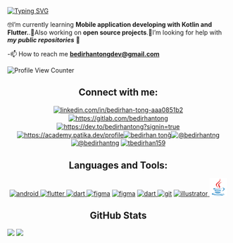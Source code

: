 [![Typing SVG](https://readme-typing-svg.demolab.com?font=Fira+Code&duration=2500&pause=1250&center=true&width=435&lines=Hi%2C+there.+I+am+Bedirhan.;Becoming+A+Mobile+Developer;Collaborate+on+open+source+projects)](https://git.io/typing-svg)

🤓I’m currently learning **Mobile application developing with Kotlin and Flutter.**.👾Also working on **open source projects**.🤝I’m looking for help with ***my public repositories*** 💪

-📫 How to reach me **bedirhantongdev@gmail.com**

![Profile View Counter](https://komarev.com/ghpvc/?username=bedirhantong) 

<h2 align = center>Connect with me:</h2>
<p align="center">
<a href="https://www.linkedin.com/in/tngbedirhan/" target="blank"><img align="center" src="https://raw.githubusercontent.com/rahuldkjain/github-profile-readme-generator/master/src/images/icons/Social/linked-in-alt.svg" alt="linkedin.com/in/bedirhan-tong-aaa0851b2" height="30" width="40" /></a><a href="https://gitlab.com" target="blank"><img align="center" src="https://cdn4.iconfinder.com/data/icons/logos-and-brands/512/144_Gitlab_logo_logos-512.png" alt="https://gitlab.com/bedirhantong" height="30" width="40" /></a><a href="https://dev.to/" target="blank"><img align="center" src="https://cdn6.aptoide.com/imgs/c/c/4/cc4728ef462176c828948f9ce056fa5f_icon.png" alt="https://dev.to/bedirhantong?signin=true" height="30" width="40" /></a><a href="https://academy.patika.dev/profile" target="blank"><img align="center" src="https://global-uploads.webflow.com/6097e0eca1e875de53031ff6/6241a5ec363584013b7b1857_Patika%20logo%20(2).png" alt="https://academy.patika.dev/profile" height="30" width="40" /></a><a href="https://stackoverflow.com/users/17259382/bedirhan-tong" target="blank"><img align="center" src="https://raw.githubusercontent.com/rahuldkjain/github-profile-readme-generator/master/src/images/icons/Social/stack-overflow.svg" alt="bedirhan tonğ" height="30" width="40" /></a><a href="https://codermingle.dev/@bedirhantng" target="blank"><img align="center" src="https://pbs.twimg.com/profile_images/1670888661745823757/o7ag5YUa_400x400.jpg" alt="@bedirhantng" height="30" width="40" /></a><a href="https://medium.com/@ibedirhantong" target="blank"><img align="center" src="https://raw.githubusercontent.com/rahuldkjain/github-profile-readme-generator/master/src/images/icons/Social/medium.svg" alt="@bedirhantng" height="30" width="40" /></a>
<a href="https://www.hackerrank.com/tbedirhan159" target="blank"><img align="center" src="https://raw.githubusercontent.com/rahuldkjain/github-profile-readme-generator/master/src/images/icons/Social/hackerrank.svg" alt="tbedirhan159" height="30" width="40" /></a>
</p> 



<h2 align = center>Languages and Tools:</h2>
<p align="center"> 
<a href="https://developer.android.com" target="_blank" rel="noreferrer"> <img src="https://www.vectorlogo.zone/logos/android/android-icon.svg" alt="android" width="40" height="40"/> </a><a href="https://flutter.dev/" target="_blank" rel="noreferrer"> <img src="https://www.vectorlogo.zone/logos/flutterio/flutterio-icon.svg" alt="flutter" width="40" height="40"/> </a> <a href="https://dart.dev/" target="_blank" rel="noreferrer"> <img src="https://www.vectorlogo.zone/logos/dartlang/dartlang-icon.svg" alt="dart" width="40" height="40"/></a><a href="https://www.figma.com/" target="_blank" rel="noreferrer"> <img src="https://www.vectorlogo.zone/logos/figma/figma-icon.svg" alt="figma" width="40" height="40"/></a> <a href="https://helpx.adobe.com/tr/xd/get-started.html" target="_blank" rel="noreferrer"> <img src="https://seeklogo.com/images/A/adobe-xd-logo-64364E3A24-seeklogo.com.png" alt="figma" width="40" height="40"/></a> <a href="https://firebase.google.com/" target="_blank" rel="noreferrer"> <img src="https://www.vectorlogo.zone/logos/firebase/firebase-icon.svg" alt="dart" width="40" height="40"/> </a><a href="https://git-scm.com/" target="_blank" rel="noreferrer"> <img src="https://www.vectorlogo.zone/logos/git-scm/git-scm-icon.svg" alt="git" width="40" height="40"/></a> 
<a href="https://www.adobe.com/in/products/illustrator.html" target="_blank" rel="noreferrer"> <img src="https://www.vectorlogo.zone/logos/adobe_illustrator/adobe_illustrator-icon.svg" alt="illustrator" width="40" height="40"/></a><a href="https://www.java.com" target="_blank" rel="noreferrer"> <img src="https://raw.githubusercontent.com/devicons/devicon/master/icons/java/java-original.svg" alt="java" width="40" height="40"/> </a>

<h2 align = center>GitHub Stats</h2>
<img aling="left" width="47%" src="https://github-readme-stats.vercel.app/api?username=bedirhantong&show_icons=true&theme=nightowl" />
<img aling="right" width="51%" src="https://github-readme-stats.vercel.app/api/top-langs/?username=bedirhantong&layout=compact&theme=nightowl" />
